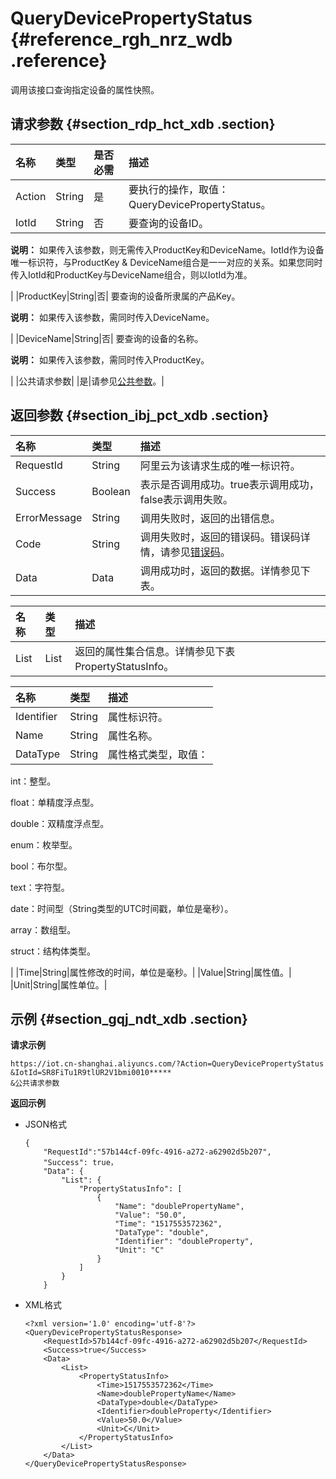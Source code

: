 # QueryDevicePropertyStatus {#reference_rgh_nrz_wdb .reference}

调用该接口查询指定设备的属性快照。

## 请求参数 {#section_rdp_hct_xdb .section}

|名称|类型|是否必需|描述|
|:-|:-|:---|:-|
|Action|String|是|要执行的操作，取值：QueryDevicePropertyStatus。|
|IotId|String|否| 要查询的设备ID。

 **说明：** 如果传入该参数，则无需传入ProductKey和DeviceName。IotId作为设备唯一标识符，与ProductKey & DeviceName组合是一一对应的关系。如果您同时传入IotId和ProductKey与DeviceName组合，则以IotId为准。

 |
|ProductKey|String|否| 要查询的设备所隶属的产品Key。

 **说明：** 如果传入该参数，需同时传入DeviceName。

 |
|DeviceName|String|否| 要查询的设备的名称。

 **说明：** 如果传入该参数，需同时传入ProductKey。

 |
|公共请求参数| |是|请参见[公共参数](intl.zh-CN/云端开发指南/云端API参考/公共参数.md#)。|

## 返回参数 {#section_ibj_pct_xdb .section}

|名称|类型|描述|
|:-|:-|:-|
|RequestId|String|阿里云为该请求生成的唯一标识符。|
|Success|Boolean|表示是否调用成功。true表示调用成功，false表示调用失败。|
|ErrorMessage|String|调用失败时，返回的出错信息。|
|Code|String|调用失败时，返回的错误码。错误码详情，请参见[错误码](intl.zh-CN/云端开发指南/云端API参考/错误码.md#)。|
|Data|Data|调用成功时，返回的数据。详情参见下表。|

|名称|类型|描述|
|:-|:-|:-|
|List|List|返回的属性集合信息。详情参见下表PropertyStatusInfo。|

|名称|类型|描述|
|:-|:-|:-|
|Identifier|String|属性标识符。|
|Name|String|属性名称。|
|DataType|String| 属性格式类型，取值：

 int：整型。

 float：单精度浮点型。

 double：双精度浮点型。

 enum：枚举型。

 bool：布尔型。

 text：字符型。

 date：时间型（String类型的UTC时间戳，单位是毫秒）。

 array：数组型。

 struct：结构体类型。

 |
|Time|String|属性修改的时间，单位是毫秒。|
|Value|String|属性值。|
|Unit|String|属性单位。|

## 示例 {#section_gqj_ndt_xdb .section}

**请求示例** 

```
https://iot.cn-shanghai.aliyuncs.com/?Action=QueryDevicePropertyStatus
&IotId=SR8FiTu1R9tlUR2V1bmi0010*****
&公共请求参数
```

**返回示例**

-   JSON格式

    ```
    {
        "RequestId":"57b144cf-09fc-4916-a272-a62902d5b207",
        "Success": true，
        "Data": {
            "List": {
                "PropertyStatusInfo": [
                    {
                        "Name": "doublePropertyName",
                        "Value": "50.0",
                        "Time": "1517553572362",
                        "DataType": "double",
                        "Identifier": "doubleProperty",
                        "Unit": "C"
                    }
                ]
            }
        }
    ```

-   XML格式

    ```
    <?xml version='1.0' encoding='utf-8'?>
    <QueryDevicePropertyStatusResponse>
        <RequestId>57b144cf-09fc-4916-a272-a62902d5b207</RequestId>
        <Success>true</Success>
        <Data>
            <List>
                <PropertyStatusInfo>
                    <Time>1517553572362</Time>
                    <Name>doublePropertyName</Name>
                    <DataType>double</DataType>
                    <Identifier>doubleProperty</Identifier>
                    <Value>50.0</Value>
                    <Unit>C</Unit>
                </PropertyStatusInfo>
            </List>
        </Data>
    </QueryDevicePropertyStatusResponse>
    ```


